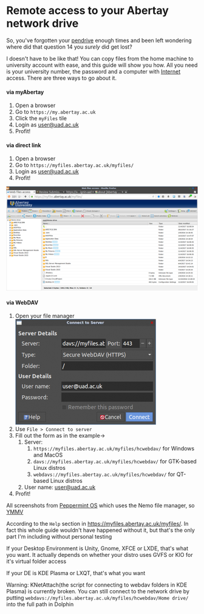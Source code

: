 # Remote access to your Abertay network drive

So, you've forgotten your [pendrive](https://en.wikipedia.org/wiki/pendrive) enough times and been left wondering where did that question 14 you *surely* did get lost?

I doesn't have to be like that! You can copy files from the home machine to university account with ease, and this guide will show you how. All you need is your university number, the password and a computer with [Internet](https://en.wikipedia.org/wiki/Internet) access. There are three ways to go about it.

#### via myAbertay

1. Open a browser
2. Go to `https://my.abertay.ac.uk`
3. Click the `myFiles` tile
4. Login as [user@uad.ac.uk](mailto:user@uad.ac.uk)
5. Profit!

#### via direct link

1. Open a browser
2. Go to `https://myfiles.abertay.ac.uk/myfiles/`
3. Login as [user@uad.ac.uk](mailto:user@uad.ac.uk)
4. Profit!

![img](../../.gitbook/assets/browser_view.png)

#### via WebDAV

1. Open your file manager ![img](../../.gitbook/assets/connect_to_server.png)
2. Use `File > Connect to server`
3. Fill out the form as in the example→
   1. Server:
      1. `https://myfiles.abertay.ac.uk/myfiles/hcwebdav/` for Windows and MacOS
      2. `davs://myfiles.abertay.ac.uk/myfiles/hcwebdav/` for GTK-based Linux distros
      3. `webdavs://myfiles.abertay.ac.uk/myfiles/hcwebdav/` for QT-based Linux distros
   2. User name: [user@uad.ac.uk](mailto:user@uad.ac.uk)
4. Profit!

All screenshots from [Peppermint OS](https://peppermintos.com/) which uses the Nemo file manager, so [YMMV](https://en.wiktionary.org/wiki/your_mileage_may_vary)

According to the `Help` section in https://myfiles.abertay.ac.uk/myfiles/. In fact this whole guide wouldn't have happened without it, but that's the only part I'm including without personal testing

If your Desktop Environment is Unity, Gnome, XFCE or LXDE, that's what you want. It actually depends on whether your distro uses GVFS or KIO for it's virtual folder access

If your DE is KDE Plasma or LXQT, that's what you want

Warning: KNetAttach(the script for connecting to webdav folders in KDE Plasma) is currently broken. You can still connect to the network drive by putting `webdavs://myfiles.abertay.ac.uk/myfiles/hcwebdav/Home drive/` into the full path in Dolphin